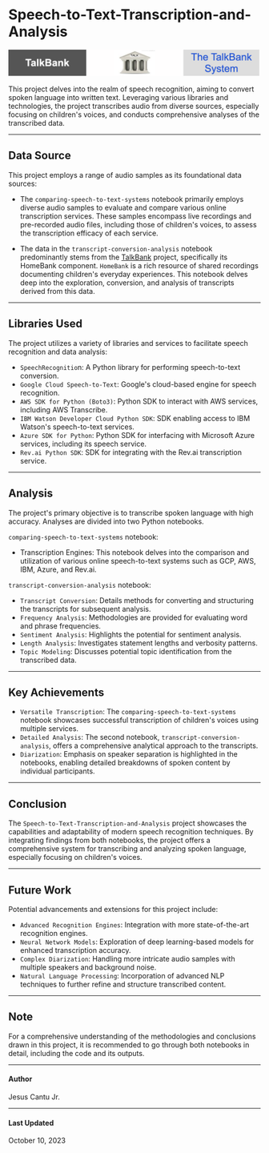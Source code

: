 # Speech-to-Text-Transcription-and-Analysis
<img src="TalkBank.png" alt="GitHub Image" width="550">

This project delves into the realm of speech recognition, aiming to convert spoken language into written text. Leveraging various libraries and technologies, the project transcribes audio from diverse sources, especially focusing on children's voices, and conducts comprehensive analyses of the transcribed data.

---

## Data Source
This project employs a range of audio samples as its foundational data sources:

- The `comparing-speech-to-text-systems` notebook primarily employs diverse audio samples to evaluate and compare various online transcription services. These samples encompass live recordings and pre-recorded audio files, including those of children's voices, to assess the transcription efficacy of each service.

- The data in the `transcript-conversion-analysis` notebook predominantly stems from the [TalkBank](https://talkbank.org/) project, specifically its HomeBank component. `HomeBank` is a rich resource of shared recordings documenting children's everyday experiences. This notebook delves deep into the exploration, conversion, and analysis of transcripts derived from this data.

---

## Libraries Used
The project utilizes a variety of libraries and services to facilitate speech recognition and data analysis:

- `SpeechRecognitio`n: A Python library for performing speech-to-text conversion.
- `Google Cloud Speech-to-Text`: Google's cloud-based engine for speech recognition.
- `AWS SDK for Python (Boto3)`: Python SDK to interact with AWS services, including AWS Transcribe.
- `IBM Watson Developer Cloud Python SDK`: SDK enabling access to IBM Watson's speech-to-text services.
- `Azure SDK for Python`: Python SDK for interfacing with Microsoft Azure services, including its speech service.
- `Rev.ai Python SDK`: SDK for integrating with the Rev.ai transcription service.

---
## Analysis
The project's primary objective is to transcribe spoken language with high accuracy. Analyses are divided into two Python notebooks. 

`comparing-speech-to-text-systems` notebook:
- Transcription Engines: This notebook delves into the comparison and utilization of various online speech-to-text systems such as GCP, AWS, IBM, Azure, and Rev.ai.


`transcript-conversion-analysis` notebook:
- `Transcript Conversion`: Details methods for converting and structuring the transcripts for subsequent analysis.
- `Frequency Analysis`: Methodologies are provided for evaluating word and phrase frequencies.
- `Sentiment Analysis`: Highlights the potential for sentiment analysis.
- `Length Analysis`: Investigates statement lengths and verbosity patterns.
- `Topic Modeling`: Discusses potential topic identification from the transcribed data.

---
## Key Achievements
- `Versatile Transcription`: The `comparing-speech-to-text-systems` notebook showcases successful transcription of children's voices using multiple services.
- `Detailed Analysis`: The second notebook, `transcript-conversion-analysis`, offers a comprehensive analytical approach to the transcripts.
- `Diarization`: Emphasis on speaker separation is highlighted in the notebooks, enabling detailed breakdowns of spoken content by individual participants.

---
## Conclusion
The `Speech-to-Text-Transcription-and-Analysis` project showcases the capabilities and adaptability of modern speech recognition techniques. By integrating findings from both notebooks, the project offers a comprehensive system for transcribing and analyzing spoken language, especially focusing on children's voices.

---
## Future Work
Potential advancements and extensions for this project include:
- `Advanced Recognition Engines`: Integration with more state-of-the-art recognition engines.
- `Neural Network Models`: Exploration of deep learning-based models for enhanced transcription accuracy.
- `Complex Diarization`: Handling more intricate audio samples with multiple speakers and background noise.
- `Natural Language Processing`: Incorporation of advanced NLP techniques to further refine and structure transcribed content.

---
## Note
For a comprehensive understanding of the methodologies and conclusions drawn in this project, it is recommended to go through both notebooks in detail, including the code and its outputs.

---
#### Author
Jesus Cantu Jr.

---
#### Last Updated
October 10, 2023
